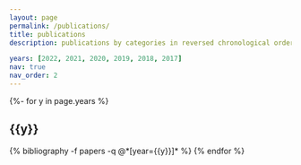```yaml
---
layout: page
permalink: /publications/
title: publications
description: publications by categories in reversed chronological order. (*) denotes equal contribution.

years: [2022, 2021, 2020, 2019, 2018, 2017]
nav: true
nav_order: 2
---
```

<!-- _pages/publications.md -->
<div class="publications">

{%- for y in page.years %}
  <h2 class="year">{{y}}</h2>
  {% bibliography -f papers -q @*[year={{y}}]* %}
{% endfor %}

</div>
